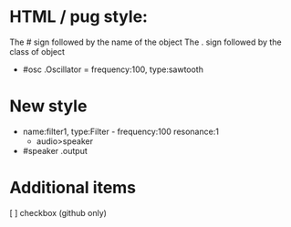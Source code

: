 <p id='patcher'></p>

# HTML / pug style:
The # sign followed by the name of the object
The . sign followed by the class of object

- #osc .Oscillator = frequency:100, type:sawtooth

# New style
- name:filter1, type:Filter - frequency:100 resonance:1
  - audio>speaker
- #speaker .output

# Additional items
[ ] checkbox (github only)

<script>
    var output = {};

    function run(){
        document.getElementById('patcher').innerHTML = '';
        document.querySelectorAll('li').forEach((x,i)=>{
            x.setAttribute('class','red');
            x.id = `original${i}`
            console.log(x.children.length)
            if(x.children.length>0)console.log(Array.from(x.children).filter(item=>item.tagName == 'UL'))
            if(x.innerHTML.split('<ul>').length>1)console.log(x.innerHTML.split('<ul>')[1].split('</ul>')[0])
            let listItem =  patcher.appendChild(document.createElement('button'));
            listItem.innerHTML = x.innerHTML;
            listItem.id = `item${i}`
        })
    }
    run();
</script>
